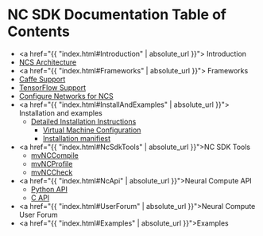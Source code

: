 # NC SDK Documentation Table of Contents

-  <a href="{{ "index.html#Introduction" | absolute_url }}"> Introduction </a>
  - [NCS Architecture](ncs1arch.md)
-  <a href="{{ "index.html#Frameworks" | absolute_url }}"> Frameworks </a>
  - [Caffe Support](Caffe.md)
  - [TensorFlow Support](TensorFlow.md)
  - [Configure Networks for NCS](configure_network.md)
- <a href="{{ "index.html#InstallAndExamples" | absolute_url }}"> Installation and examples </a>
  - [Detailed Installation Instructions](install.md)
    - [Virtual Machine Configuration](VirtualMachineConfig.md)
    - [Installation manifiest](manifest.md)
- <a href="{{ "index.html#NcSdkTools" | absolute_url }}">NC SDK Tools </a>
  - [mvNCCompile](tools/compile.md)
  - [mvNCProfile](tools/profile.md)
  - [mvNCCheck](tools/check.md)
- <a href="{{ "index.html#NcApi" | absolute_url }}">Neural Compute API </a>  
  - [Python API](py_api/readme.md)
  - [C API](c_api/readme.md)
- <a href="{{ "index.html#UserForum" | absolute_url }}">Neural Compute User Forum </a> 
- <a href="{{ "index.html#Examples" | absolute_url }}">Examples </a> 

  

  

